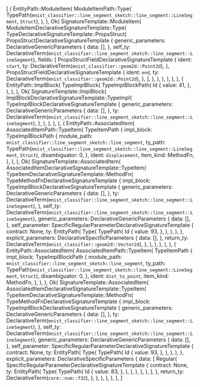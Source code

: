 [
    (
        EntityPath::ModuleItem(
            ModuleItemPath::Type(
                TypePath(`mnist_classifier::line_segment_sketch::line_segment::LineSegment`, `Struct`),
            ),
        ),
        Ok(
            SignatureTemplate::ModuleItem(
                ModuleItemDeclarativeSignatureTemplate::Type(
                    TypeDeclarativeSignatureTemplate::PropsStruct(
                        PropsStructDeclarativeSignatureTemplate {
                            generic_parameters: DeclarativeGenericParameters {
                                data: [],
                            },
                            self_ty: DeclarativeTerm(`mnist_classifier::line_segment_sketch::line_segment::LineSegment`),
                            fields: [
                                PropsStructFieldDeclarativeSignatureTemplate {
                                    ident: `start`,
                                    ty: DeclarativeTerm(`mnist_classifier::geom2d::Point2d`),
                                },
                                PropsStructFieldDeclarativeSignatureTemplate {
                                    ident: `end`,
                                    ty: DeclarativeTerm(`mnist_classifier::geom2d::Point2d`),
                                },
                            ],
                        },
                    ),
                ),
            ),
        ),
    ),
    (
        EntityPath::ImplBlock(
            TypeImplBlock(
                TypeImplBlockPath(
                    Id {
                        value: 41,
                    },
                ),
            ),
        ),
        Ok(
            SignatureTemplate::ImplBlock(
                ImplBlockDeclarativeSignatureTemplate::TypeImpl(
                    TypeImplBlockDeclarativeSignatureTemplate {
                        generic_parameters: DeclarativeGenericParameters {
                            data: [],
                        },
                        ty: DeclarativeTerm(`mnist_classifier::line_segment_sketch::line_segment::LineSegment`),
                    },
                ),
            ),
        ),
    ),
    (
        EntityPath::AssociatedItem(
            AssociatedItemPath::TypeItem(
                TypeItemPath {
                    impl_block: TypeImplBlockPath {
                        module_path: `mnist_classifier::line_segment_sketch::line_segment`,
                        ty_path: TypePath(`mnist_classifier::line_segment_sketch::line_segment::LineSegment`, `Struct`),
                        disambiguator: 0,
                    },
                    ident: `displacement`,
                    item_kind: MethodFn,
                },
            ),
        ),
        Ok(
            SignatureTemplate::AssociatedItem(
                AssociatedItemDeclarativeSignatureTemplate::TypeItem(
                    TypeItemDeclarativeSignatureTemplate::MethodFn(
                        TypeMethodFnDeclarativeSignatureTemplate {
                            impl_block: TypeImplBlockDeclarativeSignatureTemplate {
                                generic_parameters: DeclarativeGenericParameters {
                                    data: [],
                                },
                                ty: DeclarativeTerm(`mnist_classifier::line_segment_sketch::line_segment::LineSegment`),
                            },
                            self_ty: DeclarativeTerm(`mnist_classifier::line_segment_sketch::line_segment::LineSegment`),
                            generic_parameters: DeclarativeGenericParameters {
                                data: [],
                            },
                            self_parameter: SpecificRegularParameterDeclarativeSignatureTemplate {
                                contract: None,
                                ty: EntityPath(
                                    Type(
                                        TypePath(
                                            Id {
                                                value: 93,
                                            },
                                        ),
                                    ),
                                ),
                            },
                            explicit_parameters: DeclarativeSpecificParameters {
                                data: [],
                            },
                            return_ty: DeclarativeTerm(`mnist_classifier::geom2d::Vector2d`),
                        },
                    ),
                ),
            ),
        ),
    ),
    (
        EntityPath::AssociatedItem(
            AssociatedItemPath::TypeItem(
                TypeItemPath {
                    impl_block: TypeImplBlockPath {
                        module_path: `mnist_classifier::line_segment_sketch::line_segment`,
                        ty_path: TypePath(`mnist_classifier::line_segment_sketch::line_segment::LineSegment`, `Struct`),
                        disambiguator: 0,
                    },
                    ident: `dist_to_point`,
                    item_kind: MethodFn,
                },
            ),
        ),
        Ok(
            SignatureTemplate::AssociatedItem(
                AssociatedItemDeclarativeSignatureTemplate::TypeItem(
                    TypeItemDeclarativeSignatureTemplate::MethodFn(
                        TypeMethodFnDeclarativeSignatureTemplate {
                            impl_block: TypeImplBlockDeclarativeSignatureTemplate {
                                generic_parameters: DeclarativeGenericParameters {
                                    data: [],
                                },
                                ty: DeclarativeTerm(`mnist_classifier::line_segment_sketch::line_segment::LineSegment`),
                            },
                            self_ty: DeclarativeTerm(`mnist_classifier::line_segment_sketch::line_segment::LineSegment`),
                            generic_parameters: DeclarativeGenericParameters {
                                data: [],
                            },
                            self_parameter: SpecificRegularParameterDeclarativeSignatureTemplate {
                                contract: None,
                                ty: EntityPath(
                                    Type(
                                        TypePath(
                                            Id {
                                                value: 93,
                                            },
                                        ),
                                    ),
                                ),
                            },
                            explicit_parameters: DeclarativeSpecificParameters {
                                data: [
                                    Regular(
                                        SpecificRegularParameterDeclarativeSignatureTemplate {
                                            contract: None,
                                            ty: EntityPath(
                                                Type(
                                                    TypePath(
                                                        Id {
                                                            value: 83,
                                                        },
                                                    ),
                                                ),
                                            ),
                                        },
                                    ),
                                ],
                            },
                            return_ty: DeclarativeTerm(`core::num::f32`),
                        },
                    ),
                ),
            ),
        ),
    ),
]